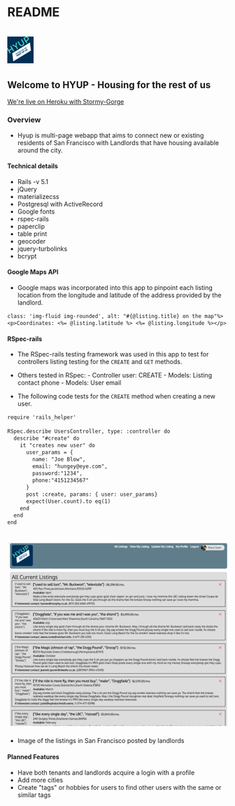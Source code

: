 # README

# <img src="/images/hyup.jpg" width="60">

## Welcome to HYUP - Housing for the rest of us

[We're live on Heroku with Stormy-Gorge](https://stormy-gorge-29733.herokuapp.com/)

### Overview
- Hyup is multi-page webapp that aims to connect new or existing residents of San Francisco with Landlords that have housing available around the city.


#### Technical details
* Rails -v 5.1
* jQuery
* materializecss
* Postgresql with ActiveRecord
* Google fonts
* rspec-rails
* paperclip
* table print
* geocoder
* jquery-turbolinks
* bcrypt




#### Google Maps API
- Google maps was incorporated into this app to pinpoint each listing location from the longitude and latitude of the address provided by the landlord.


```<%= image_tag "http://maps.googleapis.com/maps/api/staticmap?center=#{@listing.latitude},#{@listing.longitude}&markers=#{@listing.latitude},#{@listing.longitude}&zoom=15&size=250x250&key=AIzaSyA4BHW3txEdqfxzdTlPwaHsYRSZbfeIcd8",
class: 'img-fluid img-rounded', alt: "#{@listing.title} on the map"%>
<p>Coordinates: <%= @listing.latitude %> <%= @listing.longitude %></p>
```


#### RSpec-rails
- The RSpec-rails testing framework was used in this app to test for controllers listing testing for the `CREATE` and `GET` methods.
- Others tested in RSpec:
        - Controller user: CREATE
        - Models: Listing contact phone
        - Models: User email


- The following code tests for the `CREATE` method when creating a new user.

```
require 'rails_helper'

RSpec.describe UsersController, type: :controller do
  describe "#create" do
    it "creates new user" do
      user_params = {
        name: "Joe Blow",
        email: "hungey@eye.com",
        password:"1234",
        phone:"4151234567"
      }
      post :create, params: { user: user_params}
      expect(User.count).to eq(1)
    end
  end
end
```
# <img src="/images/listings.jpg">

- Image of the listings in San Francisco posted by landlords

#### Planned Features
- Have both tenants and landlords acquire a login with a profile
- Add more cities
- Create "tags" or hobbies for users to find other users with the same or similar tags
